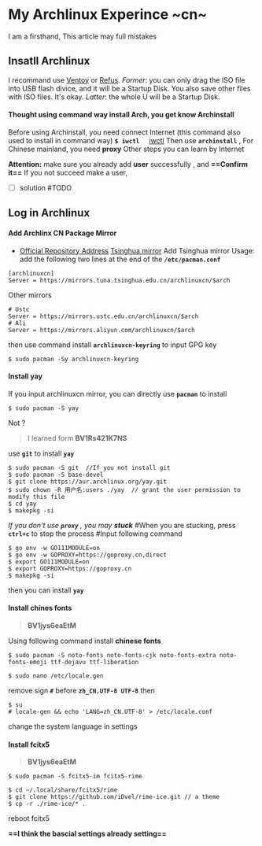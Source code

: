 # My Archlinux Experince ~cn~
I am a firsthand, This article may full mistakes

## Insatll Archlinux
I recommand use [Ventoy](https://www.ventoy.net/cn/index.html) or [Refus](https://rufus.ie/zh/). *Former*: you can only drag the ISO file into USB flash divice, and it will be a Startup Disk. You also save other files with ISO files. It's okay. *Latter*: the whole U will be a Startup Disk.

#### Thought using command way install Arch, you get know Archinstall 
Before using Archinstall, you need connect Internet (this command also used to install in command way)
**`$ iwctl`** $~~~$ [iwctl](https://wiki.archlinux.org/title/Iwd)
Then use **`archinstall`** , For Chinese mainland, you need **proxy**
Other steps you can learn by Internet

**Attention:** make sure you already add **user** successfully , and **==Confirm it==**
If you not succeed make a user,
- [ ] solution  #TODO

## Log in Archlinux
#### Add Archlinx CN Package Mirror
- [Official Repository Address](https://repo.archlinuxcn.org)
[Tsinghua mirror](https://mirrors.tuna.tsinghua.edu.cn/help/archlinuxcn/ "the archlinuxcn package mirror")
Add Tsinghua mirror
 Usage: add the following two lines at the end of the **`/etc/pacman.conf`**
```
[archlinuxcn]
Server = https://mirrors.tuna.tsinghua.edu.cn/archlinuxcn/$arch
```
Other mirrors
```
# Ustc
Server = https://mirrors.ustc.edu.cn/archlinuxcn/$arch
# Ali
Server = https://mirrors.aliyun.com/archlinuxcn/$arch
```
then use command install **`archlinuxcn-keyring`** to input GPG key
```
$ sudo pacman -Sy archlinuxcn-keyring
```
#### Install yay
If you input archlinuxcn mirror, you can directly use **`pacman`** to install

```
$ sudo pacman -S yay
```
Not ?
> I learned form **BV1Rs421K7NS**

use **`git`** to install **`yay`**
```
$ sudo pacman -S git  //If you not install git
$ sudo pacman -S base-devel
$ git clone https://aur.archlinux.org/yay.git
$ sudo chown -R 用户名:users ./yay  // grant the user permission to modify this file
$ cd yay
$ makepkg -si
```
*If you don't use **`proxy`** , you may **stuck***
#When you are stucking, press **`ctrl+c`** to stop the process
#Input following command
```
$ go env -w GO111MODULE=on
$ go env -w GOPROXY=https://goproxy.cn,direct
$ export GO111MODULE=on
$ export GOPROXY=https://goproxy.cn
$ makepkg -si
``` 
then you can install **`yay`**

#### Install chines fonts
> **BV1jys6eaEtM**

Using following command install **chinese fonts**
```
$ sudo pacman -S noto-fonts noto-fonts-cjk noto-fonts-extra noto-fonts-emoji ttf-dejavu ttf-liberation
```
```
$ sudo nano /etc/locale.gen
```
remove sign **`#`** before
**`zh_CN.UTF-8 UTF-8`**
then 
```
$ su
# locale-gen && echo 'LANG=zh_CN.UTF-8' > /etc/locale.conf
```
change the system language in settings

#### Install fcitx5
> **BV1jys6eaEtM**

```
$ sudo pacman -S fcitx5-im fcitx5-rime
```

```
$ cd ~/.local/share/fcitx5/rime
$ git clone https://github.com/iDvel/rime-ice.git // a theme
$ cp -r ./rime-ice/* .
```
reboot fcitx5 

**==I think the bascial settings already setting==**
